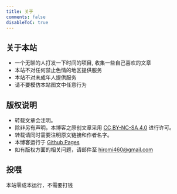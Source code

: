 ```yaml
---
title: 关于
comments: false
disableToC: true
---
```


## 关于本站
- 一个无聊的人打发一下时间的项目, 收集一些自己喜欢的文章
- 本站不对任何禁止色情的地区提供服务
- 本站不对未成年人提供服务
- 请不要模仿本站图文中任意行为

## 版权说明
- 转载文章会注明。
- 除非另有声明，本博客之原创文章采用 [CC BY-NC-SA 4.0](https://creativecommons.org/licenses/by-nc-sa/4.0/deed.zh) 进行许可。
- 转载请同时需要注明原文链接和作者名字。
- 本博客运行于 [Github Pages](https://pages.github.com/)
- 如有版权方面的相关问题，请邮件至 hiromi460@gmail.com

## 投喂
本站零成本运行，不需要打钱

